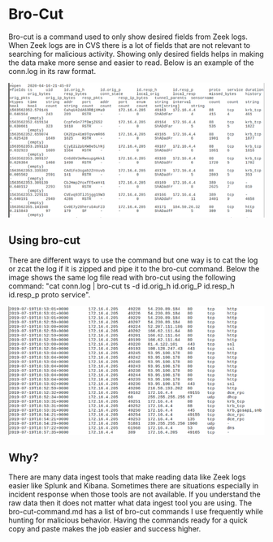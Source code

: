 # Bro-Cut
Bro-cut is a command used to only show desired fields from Zeek logs. When Zeek logs are in CVS there is a lot of fields that are not relevant to searching for malicious activity. Showing only desired fields helps in making the data make more sense and easier to read. Below is an example of the conn.log in its raw format.


![conn.log picture](https://github.com/gageb1989/Bro-Cut/blob/main/pictures/Picture1.png)

## Using bro-cut

There are different ways to use the command but one way is to cat the log or zcat the log if it is zipped and pipe it to the bro-cut command. Below the image shows the same log file read with bro-cut using the following command: "cat conn.log | bro-cut ts -d id.orig_h id.orig_P id.resp_h id.resp_p proto service". 

![Second bro-cut picture](https://github.com/gageb1989/Bro-Cut/blob/main/pictures/Picture2.png)

## Why?
There are many data ingest tools that make reading data like Zeek logs easier like Splunk and Kibana. Sometimes there are situations especially in incident response when those tools are not available. If you understand the raw data then it does not matter what data ingest tool you are using. The bro-cut-command.md has a list of bro-cut commands I use frequently while hunting for malicious behavior. Having the commands ready for a quick copy and paste makes the job easier and success higher. 
